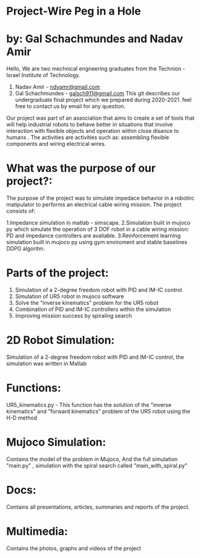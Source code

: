 # Project-Wire Peg in a Hole 
# by: Gal Schachmundes and Nadav Amir

Hello,
We are two mechnical engneering graduates from the Technion - Israel Institute of Technology.
1. Nadav Amir - ndvamr@gmail.com
2. Gal Schachmundes - galsch911@gmail.com 
This git describes our undergraduate final project which we prepared during 2020-2021. 
feel free to contact us by email for any question.

Our project was part of an association that aims to create a set of tools that will help industrial robots to behave better in situations that involve interaction with flexible objects and operation within close disance to humans .
The activities are activities such as: assembling flexible components and wiring electrical wires.

# What was the purpose of our project?:
The purpose of the project was to simulate impedace behavior in a robotirc  matipulator to performs an electrical cable wiring mission.
The project consists of:

1.Impedance simulation in matlab - simscape.
2.Simulation built in mujoco py which simulate the operation of 3 DOF robot in a cable wiring mission: PD and impedance controllers are avaliable.
3.Reinforcement learning simulation built in mujoco py using gym enviroment and stable baselines DDPG algoritm.  

# Parts of the project:
1. Simulation of a 2-degree freedom robot with PID and IM-IC control
2. Simulation of UR5 robot in mujoco software
3. Solve the "inverse kinematics" problem for the UR5 robot
4. Combination of PID and IM-IC controllers within the simulation
5. Improving mission success by spiraling search

# 2D Robot Simulation:
Simulation of a 2-degree freedom robot with PID and IM-IC control, the simulation was written in Matlab

# Functions:
UR5_kinematics.py - This function has the solution of the "inverse kinematics" and "forward kinematics" problem of the UR5 robot using the H-D method

# Mujoco Simulation:
Contains the model of the problem in Mujoco, And the full simulation "main.py" , simulation with the spiral search called "main_with_spiral.py"

# Docs:
Contains all presentations, articles, summaries and reports of the project.

# Multimedia:
Contains the photos, graphs and videos of the project
